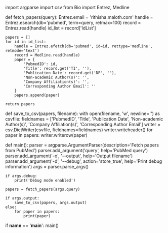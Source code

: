 import argparse
import csv
from Bio import Entrez, Medline

def fetch_papers(query):
    Entrez.email = 'rithisha.maloth.com'
    handle = Entrez.esearch(db='pubmed', term=query, retmax=100)
    record = Entrez.read(handle)
    id_list = record['IdList']

    papers = []
    for id in id_list:
        handle = Entrez.efetch(db='pubmed', id=id, rettype='medline', retmode='text')
        record = Medline.read(handle)
        paper = {
            'PubmedID': id,
            'Title': record.get('TI', ''),
            'Publication Date': record.get('DP', ''),
            'Non-academic Author(s)': '',
            'Company Affiliation(s)': '',
            'Corresponding Author Email': ''
        }
        papers.append(paper)

    return papers

def save_to_csv(papers, filename):
    with open(filename, 'w', newline='') as csvfile:
        fieldnames = ['PubmedID', 'Title', 'Publication Date', 'Non-academic Author(s)', 'Company Affiliation(s)', 'Corresponding Author Email']
        writer = csv.DictWriter(csvfile, fieldnames=fieldnames)
        writer.writeheader()
        for paper in papers:
            writer.writerow(paper)

def main():
    parser = argparse.ArgumentParser(description='Fetch papers from PubMed')
    parser.add_argument('query', help='PubMed query')
    parser.add_argument('-o', '--output', help='Output filename')
    parser.add_argument('-d', '--debug', action='store_true', help='Print debug information')
    args = parser.parse_args()

    if args.debug:
        print('Debug mode enabled')

    papers = fetch_papers(args.query)

    if args.output:
        save_to_csv(papers, args.output)
    else:
        for paper in papers:
            print(paper)

if __name__ == '__main__':
    main()
